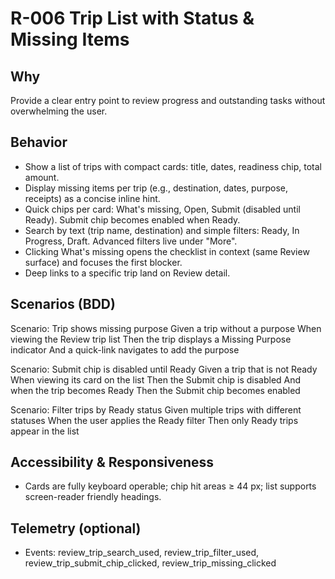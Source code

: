 # R-006 Trip List with Status & Missing Items

## Why
Provide a clear entry point to review progress and outstanding tasks without overwhelming the user.

## Behavior
- Show a list of trips with compact cards: title, dates, readiness chip, total amount.
- Display missing items per trip (e.g., destination, dates, purpose, receipts) as a concise inline hint.
- Quick chips per card: What's missing, Open, Submit (disabled until Ready). Submit chip becomes enabled when Ready.
- Search by text (trip name, destination) and simple filters: Ready, In Progress, Draft. Advanced filters live under "More".
- Clicking What's missing opens the checklist in context (same Review surface) and focuses the first blocker.
- Deep links to a specific trip land on Review detail.

## Scenarios (BDD)
Scenario: Trip shows missing purpose
Given a trip without a purpose
When viewing the Review trip list
Then the trip displays a Missing Purpose indicator
And a quick-link navigates to add the purpose

Scenario: Submit chip is disabled until Ready
Given a trip that is not Ready
When viewing its card on the list
Then the Submit chip is disabled
And when the trip becomes Ready
Then the Submit chip becomes enabled

Scenario: Filter trips by Ready status
Given multiple trips with different statuses
When the user applies the Ready filter
Then only Ready trips appear in the list

## Accessibility & Responsiveness
- Cards are fully keyboard operable; chip hit areas ≥ 44 px; list supports screen-reader friendly headings.

## Telemetry (optional)
- Events: review_trip_search_used, review_trip_filter_used, review_trip_submit_chip_clicked, review_trip_missing_clicked
